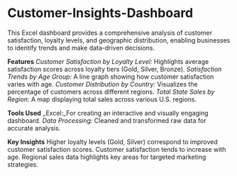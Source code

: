 # Customer-Insights-Dashboard
This Excel dashboard provides a comprehensive analysis of customer satisfaction, loyalty levels, and geographic distribution, enabling businesses to identify trends and make data-driven decisions.

**Features**
_Customer Satisfaction by Loyalty Level:_ Highlights average satisfaction scores across loyalty tiers (Gold, Silver, Bronze).
_Satisfaction Trends by Age Group:_ A line graph showing how customer satisfaction varies with age.
_Customer Distribution by Country:_ Visualizes the percentage of customers across different regions.
_Total State Sales by Region:_ A map displaying total sales across various U.S. regions.

**Tools Used**
_Excel:_For creating an interactive and visually engaging dashboard.
_Data Processing:_ Cleaned and transformed raw data for accurate analysis.

**Key Insights**
Higher loyalty levels (Gold, Silver) correspond to improved customer satisfaction scores.
Customer satisfaction tends to increase with age.
Regional sales data highlights key areas for targeted marketing strategies.
